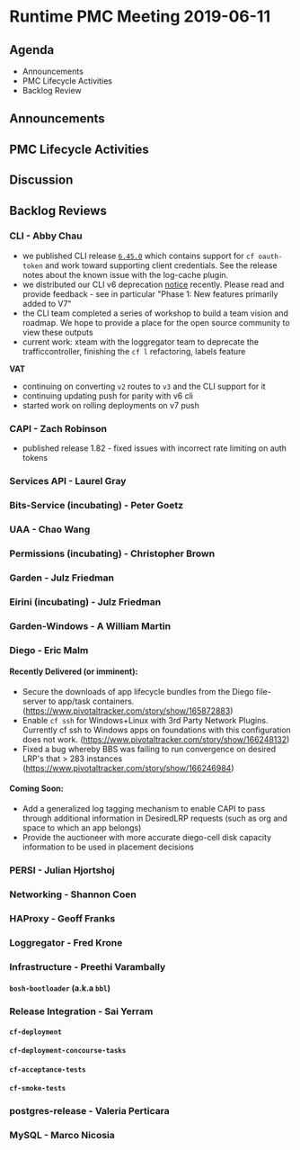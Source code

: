 # Runtime PMC Meeting 2019-06-11

## Agenda

* Announcements
* PMC Lifecycle Activities
* Backlog Review


## Announcements


## PMC Lifecycle Activities


## Discussion


## Backlog Reviews

### CLI - Abby Chau

- we published CLI release [`6.45.0`](https://github.com/cloudfoundry/cli/releases/tag/v6.45.0) which contains support for `cf oauth-token` and work toward supporting client credentials. See the release notes about the known issue with the log-cache plugin. 
- we distributed our CLI v6 deprecation [notice](https://docs.google.com/document/d/1kX-UbQzz7y41sgK979Zk_IHISQwfSH0vBT27mIeqo5Q/edit) recently. Please read and provide feedback - see in particular "Phase 1: New features primarily added to V7"
- the CLI team completed a series of workshop to build a team vision and roadmap. We hope to provide a place for the open source community to view these outputs
- current work: xteam with the loggregator team to deprecate the trafficcontroller, finishing the `cf l` refactoring, labels feature

**VAT**
- continuing on converting `v2` routes to `v3` and the CLI support for it
- continuing updating push for parity with v6 cli 
- started work on rolling deployments on v7 push


### CAPI - Zach Robinson

- published release 1.82 - fixed issues with incorrect rate limiting on auth tokens

### Services API - Laurel Gray


### Bits-Service (incubating) - Peter Goetz


### UAA - Chao Wang


### Permissions (incubating) - Christopher Brown


### Garden - Julz Friedman


### Eirini (incubating) - Julz Friedman


### Garden-Windows - A William Martin


### Diego - Eric Malm
#### Recently Delivered (or imminent):
- Secure the downloads of app lifecycle bundles from the Diego file-server to app/task containers. (https://www.pivotaltracker.com/story/show/165872883)
- Enable `cf ssh` for Windows+Linux with 3rd Party Network Plugins. Currently cf ssh to Windows apps on foundations with this configuration does not work. (https://www.pivotaltracker.com/story/show/166248132)
- Fixed a bug whereby BBS was failing to run convergence on desired LRP's that > 283 instances (https://www.pivotaltracker.com/story/show/166246984)
#### Coming Soon:
- Add a generalized log tagging mechanism to enable CAPI to pass through additional information in DesiredLRP requests (such as org and space to which an app belongs)
- Provide the auctioneer with more accurate diego-cell disk capacity information to be used in placement decisions

### PERSI - Julian Hjortshoj


### Networking - Shannon Coen


### HAProxy - Geoff Franks


### Loggregator - Fred Krone


### Infrastructure - Preethi Varambally

#### `bosh-bootloader` (a.k.a `bbl`)


### Release Integration - Sai Yerram

#### `cf-deployment`


#### `cf-deployment-concourse-tasks`


#### `cf-acceptance-tests`


#### `cf-smoke-tests`


### postgres-release - Valeria Perticara


### MySQL - Marco Nicosia

